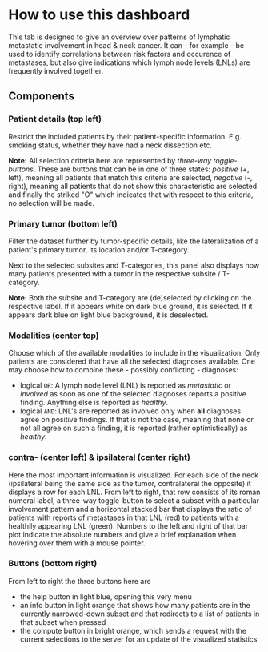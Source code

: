 # How to use this dashboard

This tab is designed to give an overview over patterns of lymphatic metastatic involvement in head & neck cancer. It can - for example - be used to identify correlations between risk factors and occurence of metastases, but also give indications which lymph node levels (LNLs) are frequently involved together.

## Components

### Patient details (top left)

Restrict the included patients by their patient-specific information. E.g. smoking status, whether they have had a neck dissection etc.

<p class="notification is-primary is-light">
    <strong>Note:</strong> All selection criteria here are represented by <i>three-way toggle-buttons</i>. These are buttons that can be in one of three states: <i>positive</i> (+, left), meaning all patients that match this criteria are selected, <i>negative</i> (-, right), meaning all patients that do not show this characteristic are selected and finally the striked "O" which indicates that with respect to this criteria, no selection will be made.
</p>

### Primary tumor (bottom left)

Filter the dataset further by tumor-specific details, like the lateralization of a patient's primary tumor, its location and/or T-category.

Next to the selected subsites and T-categories, this panel also displays how many patients presented with a tumor in the respective subsite / T-category.

<p class="notification is-primary is-light">
    <strong>Note:</strong> Both the subsite and T-category are (de)selected by clicking on the respective label. If it appears white on dark blue ground, it is selected. If it appears dark blue on light blue background, it is deselected.
</p>

### Modalities (center top)

Choose which of the available modalities to include in the visualization. Only patients are considered that have all the selected diagnoses available. One may choose how to combine these - possibly conflicting - diagnoses: 

- logical ``OR``: A lymph node level (LNL) is reported as _metastatic_ or _involved_ as soon as one of the selected diagnoses reports a positive finding. Anything else is reported as _healthy_.
- logical ``AND``: LNL's are reported as involved only when **all** diagnoses agree on positive findings. If that is not the case, meaning that none or not all agree on such a finding, it is reported (rather optimistically) as _healthy_.

### contra- (center left) & ipsilateral (center right)

Here the most important information is visualized. For each side of the neck (ipsilateral being the same side as the tumor, contralateral the opposite) it displays a row for each LNL. From left to right, that row consists of its roman numeral label, a three-way toggle-button to select a subset with a particular involvement pattern and a horizontal stacked bar that displays the ratio of patients with reports of metastases in that LNL (red) to patients with a healthily appearing LNL (green). Numbers to the left and right of that bar plot indicate the absolute numbers and give a brief explanation when hovering over them with a mouse pointer.

### Buttons (bottom right)

From left to right the three buttons here are

- the help button in light blue, opening this very menu
- an info button in light orange that shows how many patients are in the currently narrowed-down subset and that redirects to a list of patients in that subset when pressed
- the compute button in bright orange, which sends a request with the current selections to the server for an update of the visualized statistics